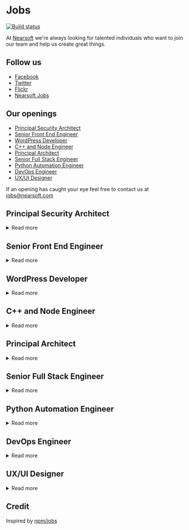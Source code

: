 # Jobs

[![Build status](https://img.shields.io/travis/Nearsoft/jobs.svg)](https://travis-ci.org/Nearsoft/jobs)

At [Nearsoft](https://nearsoft.com) we're always looking for talented individuals who want to join our team and help us create great things.

## Follow us

* [Facebook](https://www.facebook.com/NearsoftInc)
* [Twitter](https://twitter.com/nearsoft)
* [Flickr](https://www.flickr.com/photos/nearsoft)
* [Nearsoft Jobs](http://nearsoftjobs.com)

## Our openings

<!-- yaspeller ignore:start -->




* [Principal Security Architect ](#principal-security-architect)
* [Senior Front End Engineer ](#senior-front-end-engineer)
* [WordPress Developer](#wordpress-developer)
* [C++ and Node Engineer](#c++-node-engineer)
* [Principal Architect](#principal-architect)
* [Senior Full Stack Engineer](#senior-full-stack-engineer)
* [Python Automation Engineer](#python-automation-engineer)
* [DevOps Engineer](#devops-engineer)
* [UX/UI Designer](#uxui-designer)

<!-- yaspeller ignore:end -->

If an opening has caught your eye feel free to contact us at jobs@nearsoft.com

## Principal Security Architect

<details><summary>Read more</summary>

### Position summary

The Principal Security Architect is a position of technical expertise, influence, and leadership in the security technology realm. The Principal Security Architect is highly passionate and is a deeply technical Security Expert to help the company and its users develop sound security practices. Our Principal Security Architects will deliver security architecture, risk and control guidance, lead proof-of- concept projects, and conduct workshops.

### Essential Functions and Responsibilities

* Architecture experience with enterprise security solutions.
* Subject matter expert in compliance & security standards across the enterprise IT landscape, deep understanding of enterprise risk management methods, and techniques to drive successful outcomes in a complex environment.
* Extensive experience in cloud computing technologies.
* Subject matter expert in archive, backup/recovery and business continuity processes in distributed operations.
* Demonstrated ability to think strategically about business, product, and technical challenges.
* Provide guidance and direction with penetration testing, incident handling/digital forensics, continuous monitoring, intrusion detection/prevention, vulnerability management.
* Functions equally well in abstract, conceptual, and architectural work as in granular technical implementation and configuration work.
* Implement tools, policies, standards, processes, and communications that support information security initiatives.
* Identify gaps in the University’s security model and architect remediation solutions.
* Lead tactical projects related to security initiatives.
* Create new processes, identify new threats and mitigation strategies.
* Process service request tickets efficiently and reliably.
* Demonstrate ownership of incidents.  Participate in the Correction of Errors (CoE) process designed to improve our standards, procedures, responses, baselines, guidelines etc.  
* Identification of vulnerabilities, misconfigurations, and related patches. 
* Coordinate and carryout red/blue team activities. 
* Inspire and develop less experienced staff through sharing of knowledge and being approachable. 
* Engage with internal product teams, architects, and business leaders to understand and inform product roadmaps and security needs.
* Evaluate emerging technologies and market trends to develop a 5-year vision/roadmap. 
* Communicate security architecture strategy and roadmap clearly.
* Define security requirements and checklist for all security disciplines.
* Serve as technical security/risk advisor on new technologies.
* Provide architectural guidance and leadership on best practices regarding security in software development, IoT platform, mobile application, user interface design frameworks, high performance messaging solutions, server-side development, integrations and tools and technologies.
* Work with corporate security governance team to comply with internal SLA and policies.
* Research security technologies and maintain knowledge of current and emerging technologies / products / trends related to security architectural solutions.
* Determines security requirements by evaluating business strategies, researching information security standards, conducting system security and vulnerability analyses and risk assessments, studying architecture/platform, identifying integration issues, and preparing cost estimates.
* Plans security systems by evaluating network and security technologies; developing requirements for network environments; designs public key infrastructures (PKIs), including use of certification authorities (CAs) and digital signatures as well as hardware and software encryption solutions; adhering to industry standards.
* Implements security systems by specifying intrusion detection methodologies, preparing preventive and reactive measures; creating, transmitting, and maintaining keys and encrypted data; providing technical guidance to engineering and support teams; completing documentation.

### Required skills, education and experience

* Bachelor’s degree in IT, or related field with 8 years of experience in IT security, compliance or risk management, if candidate has a CISSP – 7 years of experience or 12+ years Information Security Experience without a degree.
Experience with security industry standards and best practices. Proven experience with interpretation and implementation of those standards in a corporate environment. 
* High integrity.  Will be working with sensitive data.
* Operate Information security tools and processes
* Execute established security practices with consistency and discipline
* Highly technical and analytical, possessing 7 or more years of IT implementation experience
* Demonstrated expertise in cryptographic algorithms and protocols (PKI).
* Demonstrated expertise in end-to-end software architecture.
* Ability to present complex security topics to wide range of internal and internal audiences (engineers to executives).
* Strong project planning and execution skills.
* Good analytical and debugging skills; creative ability, good organizational skills.
* Experience in working with or deploying identity management solutions (privileged access management and user behavioral analytics)
* Working knowledge of web application technology and API frameworks, authentication, and secure coding best practices.
* Working knowledge of network architecture including routing and switching, firewall design and load balancing.
* Experience with threat modeling, vulnerability assessments, and penetration testing is highly desirable.
* Excellent communication skills and coordination with peers, end-users, and cross-group collaborative leadership.

### Preferred Qualifications

* Preferred – CISSP, Masters Degree, ISACA Certifications.
* Working knowledge of intrusion detection methodologies and techniques for detecting intrusions via intrusion detection technologies.
* Ability to identify and communicate the risk of vulnerabilities 
* Ability to identify internal and external trends to identify risks.
* Ability to articulate risk to upper management
* Experience in application level security architectures.  
* Security engineering experience in conducting threat analysis, risk management, mitigation techniques, and vulnerability assessments.  

### Competencies Required 

* Works well with others, maintaining a positive work environment by communicating in a manner to promote positive relations with customers, co-workers, and management.
* Effective communication skills with the ability to communicate with purpose, clarity, and accuracy.
* Excellent analytical, problem solving, and decision-making skills required. Identifies and resolves problems in a timely manner with a solution driven approach to problems.
* Demonstrated pragmatic, adaptable, and result-driven approach to information security risk management.
* Methodical, data-driven approach to security and risk analysis; ability to think imaginatively in order to implement security improvements. 

<!-- yaspeller ignore:start -->
###### *WGU*
<!-- yaspeller ignore:end -->
</details>


## Senior Front End Engineer

<details><summary>Read more</summary>

We have an amazing opportunity to work in Hermosillo, Sonora. 

### Tech stack

* HTML5
* CSS3
* JavaScript
* React/Redux
* Angular
* ES5 and ES6
* Web Services and RESTful APIs

### Requirements

* 6+ years of UI development experience
* Development experience with HTML5, CSS3, and JavaScript, and on working on applications with backend and database components
* Experience with JavaScript libraries and frameworks such as React/Redux, Angular, ES5, ES6, and knowledge of how to use and optimize them
* Experience in development of, and/or integration with web services and RESTful APIs
* Experience with source control tools, unit test development and performing code reviews

### Desired Experience:

* Willingness and ability to quickly learn new technologies and frameworks. Demonstrate the ability to research, explain reasons and make informed technology choices.
* Strong understanding of APIs, databases and at least one server-side language (Python, Java, Go)
* Hands on experience working with visualization libraries such as D3.js, plotly.js and/or web.gl
* Familiarity with unit testing frameworks such as Jest, Enzyme, Mocha, Selenium or Cypress
* Good understanding of CI / CD processes and cloud-based deployments

<!-- yaspeller ignore:start -->
###### *BL*
<!-- yaspeller ignore:end -->
</details>


## WordPress Developer

<details><summary>Read more</summary>
  
We are unique in the digital marketing and media industry. We combine marketing,digital,content,and fin-tech.
Our performance-based approach increases brand awareness and generates targeted audience engagement on our internal web properties and partner sites. We are seeking a Software Engineer with WordPress experience who will help us to implement amazing front-end and back-end user experiences for our highly-customized site with over 10,000 articles reaching millions of monthly users.
The right person will be experienced with large, high traffic WordPress installations and must be able to code custom features and build plug-ins according to coding standards and best practices and will be knowledgeable in WordPress, PHP, Javascript, and CSS. This role will be required to handle feature-rich front end development along with complicated back end tasks such as migrations, search customization,and web service programming.

### Development Responsibilities

* Build, extend, maintain and deploy websites using the WordPress content managementsystem.
* Create and modify front end and back end components (themes, plugins, scripts, and styles)using PHP, Javascript, and CSS
* Demonstrate a complete understanding of WordPress 
* Monitor, maintain and optimize front end and back end performance
* Design themes, templates and plugins based on wireframes and project requirements
* Stay up to date with the latest WordPress and related plugin security updates
* Produce high-quality code that works well across multiple browsers and devices 

### Team Collaboration

* Interact with the team to share and discuss design and functionality ideas
* Interpret wireframes, storyboards, user flows, process flows and site maps
* Discuss project milestones and key deliverables to peers and stakeholders
* Set design guidelines, best practices and standards
* Meet deadlines and stay on target
* Work with designers to ensure the technical feasibility of UI/UX designs
* Conducting quality assurance and tests of code quality
 
### Requirements

* 3 to 4 years of Wordpress development experience, has to have current work experience in Wordpress
* Technical skills should include multiple years in web development and experience with: WordPress,PHP, MySQL, HTML5, CSS3, JavaScript, and JQuery,
* Ability to build custom themes and plugins
* Develop page types, taxonomy language, menus, and other WordPress CMS data structures
* Experience with AWS services such as S3 and CloudFront
* Experience using Git for version control
* Familiar with Command-Line Interfaces (i.e. Bash)
* Familiar with SEO best practices (semantic markup, alt tags, meta tags)
* Ability to work with APIs
* Able to write database queries and logic
* Experience with common deployment methodologies (dev->stage->live)
* Excellent debug experience
* Stay up to date with community patches and updates as required
* Strong knowledge of production-ready code QA such as browser testing, validity testing, and performance testing
* Able to take direction, critique and brainstorming your ideas
* Collaborative will-do attitude
* Attention to detai

<!-- yaspeller ignore:start -->
###### *CT*
<!-- yaspeller ignore:end -->
</details>


## C++ and Node Engineer 

<details><summary>Read more</summary>
  
We looking for a mid/senior C++ developer to join our growing team. This is an exciting and high profile project that will involve challenging problem solving and collaborating in architecting a solution from the ground up. You will also be asked to develop documentation on the new built system.

### Your Profile

* You are committed to using your technical skills to deliver amazing user experiences.
* You enjoy learning new and emerging technologies. 
* You are pro open source, do not like to reinvent the wheel. 
* You are a force of proposal and an excellent team player. 
* You are attentive to potential security vulnerabilities, strive for improvement, like to get out of your comfort zone and the challenges are a source of motivation for you.
* You are a problem-solver, critical thinker, and team player.

### Key Requirements

* 5+ years of experience in the software industry
* 3+ years of working experience in C++
* 5+ years NodeJS/Typescript or Java development experience
* Experience in server/client side JS (nodeJS, expressJS, Typescript)
* Object-oriented design and development experience
* Ability to drive technical excellence, pushing innovation and quality
* Experience with REST web services, message brokers, network programming
* Self-driven, autonomous and accountable, with great interpersonal skills
* Proficient in English

### It’s great if you also have

* Experience with linux
* Experience with CI/CD using Travis CI
* Experience with some aspect(s) of computer security: network security,
application security, security protocols, cryptography, etc…)
* Experience with agile software development practices

<!-- yaspeller ignore:start -->
###### *ULT*
<!-- yaspeller ignore:end -->
</details>


## Principal Architect

<details><summary>Read more</summary>

Reporting to the Chief Architect, the principal Architect plays an integral role in supporting the effort to build the company's multi-year technology strategy, roadmap, and processes. The Principal Architect will be part of the company’s architecture team responsible for development and technology innovation. The principal architect will support multiple domains part of  the integration of our brands into one cohesive platform and set of services to deliver delight at scale to our millions of customs around the world. 

### Responsibilities 

* Lead software architecture implementation throughout the product life cycle for one or moreapplication domains.
* Define software application architecture solution proposals and alternatives with the team, including schedule, resource & costing.
* Lead and participate in software architecture and code reviews.
* Work with the team of internal and external software engineers to prototype and implement the applications.
* Owns the Domain Roadmap and works closely with business, architects and engineering heads to set priority, deliver on-time, within budget and of high quality.
* This architect will lead engineering teams to develop innovative solutions that meet market needs with respect to functionality, performance, scalability, reliability, implementation schedules, and adherence to develop goals and principles.
* Drive and understand use cases for current and future architectural requirements across multiple domains.  Drive the evolution of our technology stack, and enhance leadership role.
* Act as a role model and mentor for the entire technology organization. Lead one or more application domains to achieve architectural initiatives.
* Will be part of the Architectural Committee consisting of the team of architects to achieve enterprise-wide architectural alignment, work towards devising architectural solutions, and chairing architectural design reviews. 

### Leadership Requirements

* Strategic thinker with a high level of situational intelligence to be able to work with a diverse workforce with a differing opinion
* Able to communicate, influence, and lead technical teams in making strong technical decisions.  
* Effectively describes and communicates the future direction of a given domain, conducts analysis of architectural data, and articulates analytic and technical findings to senior audiences in a coherent and organized fashion.
* Builds loyalty, trust and confidence with cross-functional leaders and teams
* Hands-on and entrepreneurial style –one that looks to become personally involved in all elements of managing their domain responsibility
* Actively develops technical talent and shares knowledge
* Skilled at contributing to broader business conversations beyond their domain expertise
* Solicits the involvement of others to build a sense of ownership.
* Comfortable presenting to executive leaders in ways that build confidence and support, and enables strategic decision making
* High degree of technical competency (strong engineering foundation) with a passion around execution and delivery.  Technical aptitude to probe, assess and understand their technology environment
* Strong verbal, presentation and written communications skills
* Proven ability to navigate ambiguity and collaborate with other functional leaders to provide positive outcomes

### Tech Skills 

* 12+ years of experience as a software developer, lead and architect
* At least 6 years’ experience as a software architect at a consumer services company delivering solutions running in Cloud infrastructure, preferably AWS. 
* Experience with large scale e-commerce platforms and highly available distributed systems
* Deep experience of micro-service-based architectures and building performing, scalable and durable solutions in cloud environments for 24x7 business to consumer-facing applications.
* Cloud Application Design patterns and frameworks (for e.g. service discovery, circuitbreaker, and 12 factor)
* AWS cloud experience (IAM, Cognito, ECS, Fargate, Lambda, RDS, S3)
* Experience with various access control models and standards, including SSO and ID Federation
* Experience acting as technical liaison between Product Management, Development, and Operations
* Experience with event-driven architecture and messaging systems (ActiveMQ, Kafka, SQS/SNS)
* Proficient in NoSQL (MongoDB, Amazon DynamoDB, Redis) and Relational Databases (Oracle, MySQL and PostgreSQL)
* Expert-level experience with Java/Spring Boot/Spring Framework required and LAMP, HTML5 and iOS etc. would be a plus
* Ability to create analysis and quick prototypes for different implementation alternatives.
* Experience in Machine Learning and Artificial Intelligence 
* Expert knowledge of technical architecture best practices
* Developed architectures in multiple diverse domains and application stacks
* Expertise with modern, Agile-based application development methodologies such as microservices, API management,web-scale architectures, container-based delivery, cloud automation, TDD, BDD, continuous integration (CI), and CD.

<!-- yaspeller ignore:start -->
###### *SHUTT*
<!-- yaspeller ignore:end -->

</details>


## Senior Full Stack Engineer

<details><summary>Read more</summary>
  
### What you’ll be doing:

* Create REST based microservices and APIs to support mobile and web applications
* Contribute to developing a culture of testing and quality within the team
* Collaborate with QA team in implementing and maintaining test automation
* Continuously discover, evaluate and implement new technologies or services to maximize development efficiency

### Who you are:

* You feel good about your work knowing that what you do will affect the lives of millions of people around the world
* Entrepreneurial and eager to thrive in a startup environment
* Strong communicator
* A good person, highly ethical and accepting of others
* Self-motivated and willing to learn new things and take on new challenges
 
### Your background and skills:

* Preferably fluent in TypeScript/Node.js; Java/Spring/Spring Boot a plus
* Experienced with MongoDB, NoSQL technologies
* Docker experience a plus
* Experienced with service design patterns, multithreading, scalability and performance
* Excellent knowledge of algorithms and data structures
* Familiarity with cloud architectural patterns and microservices, message queues, container orchestration, etc.
* Experience developing and supporting production code
* Able to collaborate with appropriate resources to prepare design create technical design, slicing and sizing of new features and function
* Clear and concise communication skills
* Proven track record of delivering on tight schedule
* B.S. in Computer Science or related field OR equivalent experience
* 6+ years of full-stack software engineering experience developing user-facing features and systems

<!-- yaspeller ignore:start -->
###### *MND*
<!-- yaspeller ignore:end -->

</details>


## Python Automation Engineer

<details><summary>Read more</summary>

* 3-5 years experience in Software Quality with strong demonstrable automation skills in Selenium, Python, PHP or a scripting language used for test regression
* Ability to not only automation, but manually test and apply manual tests to regression scripts quickly and seamlessly to sprint tasks
* Junior/Mid-level Agile experience working with onsite and offsite teams within an Agile development life-cycle
* Experience leading a small, agile quality team across multiple teams and sprints
* Believe in working with other SCRUM teams and context switching when the team and business needs call for the help

<!-- yaspeller ignore:start -->
###### *CT*
<!-- yaspeller ignore:end -->

</details>


## DevOps Engineer

<details><summary>Read more</summary>

### Requirements

* Enterprise public cloud experience with AWS
* Experience writing automation scripts such as Python, Java, Bash, Ruby, Powershell etc.
* Experience working with and coding automated configuration and infrastructure deployment management tools such as Puppet, Chef, Salt, Ansible etc.
* Experience implementing systems and application performance monitoring tools (AppDynamics, New Relic, Sensu, Zenoss, Nagios, etc.); Emphasis on developing custom systems and application monitors
* Hands-on experience with operating system administration and tuning including Linux/Unix and/or Microsoft Operating Systems is required
* Hands-on experience implementing centralized log aggregation and search frameworks such as Splunk, ELK, etc.
* Experience with source control management and how they are used in delivery (Git/TFS/CVS) and conforming to Development organization's SDLC standards
* Strong technical and troubleshooting skills to evaluate, recommend and support new technology as it relates to Web-based applications
* Comfort with facilitating collaboration, open communication and reaching across functional borders
* Prior deployment experience working with software development life-cycle and methodology are strongly desired
* Must be a self-starter and motivated to work with people to get the task accomplished, sometimes with minimal supervision
* High level of customer responsiveness, excellent documentation and communication skills and attention to detail

### Preferences

* Minimum 2 years experience configuration and maintaining network and system security: firewalls (including WAF), security logs and audits, proxies, DMZ
* Minimum 2 years experience with networking principles: routing, naming services, port-mapping, protocols, network address translation, DHCP, IP chaining, etc.
* Experience installing, configuring, and tuning application messaging technologies such as ActiveMQ, JMS, RabbitMQ etc.
* Experience with Software Development tracking and collaboration tools (Atlassian Suite etc.)
* Experience with basic database administration: installation, emergency recovery, creating accounts, tuning SQL queries, indexing

<!-- yaspeller ignore:start -->
###### *SKT*
<!-- yaspeller ignore:end -->

</details>


## UX/UI Designer

<details><summary>Read more</summary>

The UX Team from Nearsoft is growing and we're looking for a hands-on UX/UI Designer that help us build value to our clients' business by being actively involved in product decisions. As part of the UX Team, you'll work closely with designers, developers and stakeholders to produce digital products, conduct user research and design engaging UI solutions.

### What you'll do

* Create low and high fidelity mockups using best design principles for user interfaces in mobile and Web platforms
* Communicate ideas effectively to key stakeholders in the product development process
* Build a strong relationship with your client by being actively involved in product decisions and tackle the needs at hand
* Conduct usability testings, user interviews and analyze findings to translate into design solutions
* Collaborate with development teams and stakeholders in an Agile environment to produce high-quality digital products
* Analyze and create successful strategies to implement design solutions to products in any phase of the development process
* Create mobile and web user-interface designs following best platform guidelines and practices
* Build design systems including patterns, components, and guidelines for software products
* Support current team initiatives like facilitating workshops, mentoring and creating new content for our blog

### About you

* 3+ years of experience designing digital products
* Fluent in English, written and spoken
* Proven ability to collaborate successfully with cross-­functional teams and software products
* Experience designing User Interfaces for web and mobile platforms
* Experience conducting usability testing, user interviews and analyze findings to translate into design solutions
* Advanced use of Sketch and InVision, or other similar tools
* Ability to self-manage and conduct in a proactive manner

### How to apply

* Send your CV and portfolio to: aquijada@nearsoft.com

<!-- yaspeller ignore:start -->
###### *NS*
<!-- yaspeller ignore:end -->

</details>


## Credit

Inspired by [npm/jobs](https://github.com/npm/jobs)

